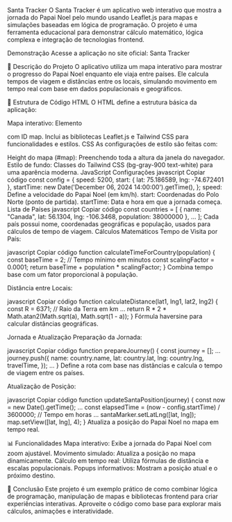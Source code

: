 Santa Tracker
O Santa Tracker é um aplicativo web interativo que mostra a jornada do Papai Noel pelo mundo usando Leaflet.js para mapas e simulações baseadas em lógica de programação. O projeto é uma ferramenta educacional para demonstrar cálculo matemático, lógica complexa e integração de tecnologias frontend.

Demonstração
Acesse a aplicação no site oficial:
Santa Tracker

📜 Descrição do Projeto
O aplicativo utiliza um mapa interativo para mostrar o progresso do Papai Noel enquanto ele viaja entre países. Ele calcula tempos de viagem e distâncias entre os locais, simulando movimento em tempo real com base em dados populacionais e geográficos.

🧩 Estrutura de Código
HTML
O HTML define a estrutura básica da aplicação:

Mapa interativo: Elemento <div> com ID map.
Inclui as bibliotecas Leaflet.js e Tailwind CSS para funcionalidades e estilos.
CSS
As configurações de estilo são feitas com:

Height do mapa (#map): Preenchendo toda a altura da janela do navegador.
Estilo de fundo: Classes do Tailwind CSS (bg-gray-900 text-white) para uma aparência moderna.
JavaScript
Configurações
javascript
Copiar código
const config = {
  speed: 5200,
  start: { lat: 75.186589, lng: -74.672401 },
  startTime: new Date('December 06, 2024 14:00:00').getTime(),
};
speed: Define a velocidade do Papai Noel (em km/h).
start: Coordenadas do Polo Norte (ponto de partida).
startTime: Data e hora em que a jornada começa.
Lista de Países
javascript
Copiar código
const countries = [
  { name: "Canada", lat: 56.1304, lng: -106.3468, population: 38000000 },
  ...
];
Cada país possui nome, coordenadas geográficas e população, usados para cálculos de tempo de viagem.
Cálculos Matemáticos
Tempo de Visita por País:

javascript
Copiar código
function calculateTimeForCountry(population) {
  const baseTime = 2; // Tempo mínimo em minutos
  const scalingFactor = 0.0001;
  return baseTime + population * scalingFactor;
}
Combina tempo base com um fator proporcional à população.

Distância entre Locais:

javascript
Copiar código
function calculateDistance(lat1, lng1, lat2, lng2) {
  const R = 6371; // Raio da Terra em km
  ...
  return R * 2 * Math.atan2(Math.sqrt(a), Math.sqrt(1 - a));
}
Fórmula haversine para calcular distâncias geográficas.

Jornada e Atualização
Preparação da Jornada:

javascript
Copiar código
function prepareJourney() {
  const journey = [];
  ...
  journey.push({
    name: country.name,
    lat: country.lat,
    lng: country.lng,
    travelTime,
  });
  ...
}
Define a rota com base nas distâncias e calcula o tempo de viagem entre os países.

Atualização de Posição:

javascript
Copiar código
function updateSantaPosition(journey) {
  const now = new Date().getTime();
  ...
  const elapsedTime = (now - config.startTime) / 3600000; // Tempo em horas
  ...
  santaMarker.setLatLng([lat, lng]);
  map.setView([lat, lng], 4);
}
Atualiza a posição do Papai Noel no mapa em tempo real.

📊 Funcionalidades
Mapa interativo: Exibe a jornada do Papai Noel com zoom ajustável.
Movimento simulado: Atualiza a posição no mapa dinamicamente.
Cálculo em tempo real: Utiliza fórmulas de distância e escalas populacionais.
Popups informativos: Mostram a posição atual e o próximo destino.

🌟 Conclusão
Este projeto é um exemplo prático de como combinar lógica de programação, manipulação de mapas e bibliotecas frontend para criar experiências interativas. Aproveite o código como base para explorar mais cálculos, animações e interatividade.
